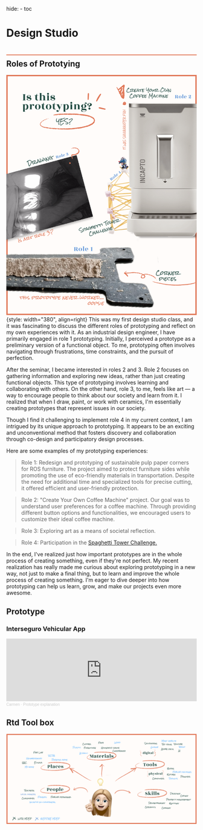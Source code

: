 hide:
    - toc


# Design Studio
<div style="height:2px; background-color: #E17858; margin-top: 40px; margin-bottom: -20px;"></div>

## Roles of Prototying
![](../images/Designstydio/PROTOTYPING.svg){style: width="380", align=right}
This was my first design studio class, and it was fascinating to discuss the different roles of prototyping and reflect on my own experiences with it. As an industrial design engineer, I have primarily engaged in role 1 prototyping. Initially, I perceived a prototype as a preliminary version of a functional object. To me, prototyping often involves navigating through frustrations, time constraints, and the pursuit of perfection.

After the seminar, I became interested in roles 2 and 3. Role 2 focuses on gathering information and exploring new ideas, rather than just creating functional objects. This type of prototyping involves learning and collaborating with others. On the other hand, role 3, to me, feels like art — a way to encourage people to think about our society and learn from it. I realized that when I draw, paint, or work with ceramics, I'm essentially creating prototypes that represent issues in our society.

Though I find it challenging to implement role 4 in my current context, I am intrigued by its unique approach to prototyping. It appears to be an exciting and unconventional method that fosters discovery and collaboration through co-design and participatory design processes.

Here are some examples of my prototyping experiences:

>Role 1: Redesign and prototyping of sustainable pulp paper corners for ROS furniture. The project aimed to protect furniture sides while promoting the use of eco-friendly materials in transportation. Despite the need for additional time and specialized tools for precise cutting, it offered efficient and user-friendly protection.

>Role 2: "Create Your Own Coffee Machine" project. Our goal was to understand user preferences for a coffee machine. Through providing different button options and functionalities, we encouraged users to customize their ideal coffee machine.

>Role 3: Exploring art as a means of societal reflection.

>Role 4: Participation in the [Spaghetti Tower Challenge.](https://tinkerlab.com/spaghetti-tower-marshmallow-challenge/)

In the end, I've realized just how important prototypes are in the whole process of creating something, even if they're not perfect. My recent realization has really made me curious about exploring prototyping in a new way, not just to make a final thing, but to learn and improve the whole process of creating something. I'm eager to dive deeper into how prototyping can help us learn, grow, and make our projects even more awesome.

## Prototype

### Interseguro Vehicular App
<iframe width="100%" height="166" scrolling="no" frameborder="no" allow="autoplay" src="https://w.soundcloud.com/player/?url=https%3A//api.soundcloud.com/tracks/1646612775%3Fsecret_token%3Ds-JAGxgQKTqCD&color=%23699ada&auto_play=false&hide_related=false&show_comments=true&show_user=true&show_reposts=false&show_teaser=true"></iframe><div style="font-size: 10px; color: #cccccc;line-break: anywhere;word-break: normal;overflow: hidden;white-space: nowrap;text-overflow: ellipsis; font-family: Interstate,Lucida Grande,Lucida Sans Unicode,Lucida Sans,Garuda,Verdana,Tahoma,sans-serif;font-weight: 100;"><a href="https://soundcloud.com/carmen-80036726" title="Carmen" target="_blank" style="color: #cccccc; text-decoration: none;">Carmen</a> · <a href="https://soundcloud.com/carmen-80036726/prototype-explanation/s-JAGxgQKTqCD" title="Prototype explanation" target="_blank" style="color: #cccccc; text-decoration: none;">Prototype explanation</a></div>

## Rtd Tool box
![](../images/Designstydio/RTD.svg)



